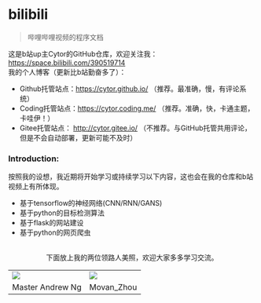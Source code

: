 # bilibili
>哔哩哔哩视频的程序文档

这是b站up主Cytor的GitHub仓库，欢迎关注我：https://space.bilibili.com/390519714<br>
我的个人博客（更新比b站勤奋多了）：
- Github托管站点：https://cytor.github.io/ （推荐。最准确，慢，有评论系统）
- Coding托管站点：https://cytor.coding.me/ （推荐。准确，快，卡通主题，卡哇伊！）
- Gitee托管站点： http://cytor.gitee.io/ （不推荐。与GitHub托管共用评论，但是不会自动部署，更新可能不及时）
### Introduction:
按照我的设想，我近期将开始学习或持续学习以下内容，这也会在我的仓库和b站视频上有所体现。
* 基于tensorflow的神经网络(CNN/RNN/GANS)
* 基于python的目标检测算法
* 基于flask的网站建设
* 基于python的网页爬虫
<br><br>
<center>
下面放上我的两位领路人美照，欢迎大家多多学习交流。
<table>
  <tr>
    <td><img src='http://buzzorange.com/techorange/wp-content/uploads/sites/2/2017/03/012-2.jpg'/></td>
    <td><img src='https://morvanzhou.github.io/static/img/description/my_pic.jpg'/></td>
  </tr>
  <tr>
    <td align="center">Master Andrew Ng</td>
    <td align="center">Movan_Zhou</td>
  </tr>
</table></center>
